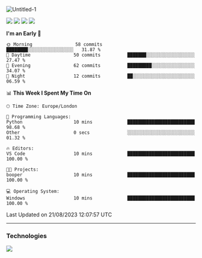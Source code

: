 ![Untitled-1](https://user-images.githubusercontent.com/60234159/205467341-42e8f0b2-29cf-4c4a-8c69-b9ffe772e4c8.png)

<a href="https://discord.gg/JHSdfAzd"><img src="https://img.shields.io/discord/870040784165040139"></a>
<a href="https://birb.studio"><img src="https://img.shields.io/website?down_color=red&down_message=down&up_color=green&up_message=up&url=https%3A%2F%2Fbirb.studio"></a>
<a href="https://github.com/birbexe"><img src="https://img.shields.io/github/followers/birbexe"></a>
<a href="https://github.com/birbexe"><img src="https://img.shields.io/github/stars/birbexe"></a>

<!--START_SECTION:waka-->
**I'm an Early 🐤** 

```text
🌞 Morning                58 commits          ████████░░░░░░░░░░░░░░░░░   31.87 % 
🌆 Daytime                50 commits          ███████░░░░░░░░░░░░░░░░░░   27.47 % 
🌃 Evening                62 commits          █████████░░░░░░░░░░░░░░░░   34.07 % 
🌙 Night                  12 commits          ██░░░░░░░░░░░░░░░░░░░░░░░   06.59 % 
```


📊 **This Week I Spent My Time On** 

```text
🕑︎ Time Zone: Europe/London

💬 Programming Languages: 
Python                   10 mins             █████████████████████████   98.68 % 
Other                    0 secs              ░░░░░░░░░░░░░░░░░░░░░░░░░   01.32 % 

🔥 Editors: 
VS Code                  10 mins             █████████████████████████   100.00 % 

🐱‍💻 Projects: 
booper                   10 mins             █████████████████████████   100.00 % 

💻 Operating System: 
Windows                  10 mins             █████████████████████████   100.00 % 
```


 Last Updated on 21/08/2023 12:07:57 UTC
<!--END_SECTION:waka-->

---

### Technologies

<img src="https://github-readme-stats.vercel.app/api?username=birbexe&count_private=true&show_icons=true&theme=dark"></img>
